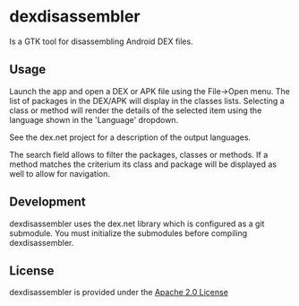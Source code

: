dexdisassembler
===============

Is a GTK tool for disassembling Android DEX files.

Usage
-----

Launch the app and open a DEX or APK file using the File->Open menu. The list of packages in the DEX/APK will display in the classes lists. Selecting a class or method will render the details of the selected item using the language shown in the 'Language' dropdown.

See the dex.net project for a description of the output languages.

The search field allows to filter the packages, classes or methods. If a method matches the criterium its class and package will be displayed as well to allow for navigation.

Development
-----------

dexdisassembler uses the dex.net library which is configured as a git submodule. You must initialize the submodules before compiling dexdisassembler.

License
-------

dexdisassembler is provided under the [Apache 2.0 License](http://www.apache.org/licenses/LICENSE-2.0)

